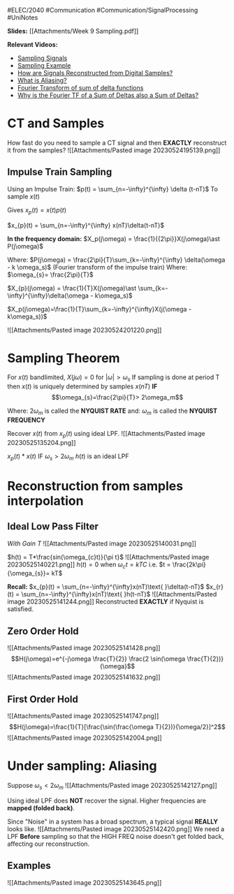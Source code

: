  #ELEC/2040 #Communication #Communication/SignalProcessing #UniNotes

**Slides:**
[[Attachments/Week 9 Sampling.pdf]]

**Relevant Videos:**
- [Sampling Signals](https://youtu.be/AcuQnIXiZ2A)
- [Sampling Example](https://youtu.be/50sZh1YWu_o)  
- [How are Signals Reconstructed from Digital Samples?](https://youtu.be/dD9HC1GThZY)
- [What is Aliasing?](https://youtu.be/B3nZUFNkTGY)
- [Fourier Transform of sum of delta functions](https://youtu.be/t0NLutwAi3c)  
- [Why is the Fourier TF of a Sum of Deltas also a Sum of Deltas?](https://youtu.be/ry171Hgvm-8)

# CT and Samples
How fast do you need to sample a CT signal and then **EXACTLY** reconstruct it from the samples?
![[Attachments/Pasted image 20230524195139.png]]

## Impulse Train Sampling

Using an Impulse Train: $p(t) = \sum_{n=-\infty}^{\infty} \delta (t-nT)$ To sample $x(t)$

Gives $x_{p}(t) = x(t)p(t)$

$x_{p}(t) = \sum_{n=-\infty}^{\infty} x(nT)\delta(t-nT)$

**In the frequency domain:**
$X_p(j\omega) = \frac{1}{{2\pi}}X(j\omega)\ast P(j\omega)$

Where: $P(j\omega) = \frac{2\pi}{T}\sum_{k=-\infty}^{\infty} \delta(\omega - k \omega_s)$ (Fourier transform of the impulse train)
Where: $\omega_{s}= \frac{2\pi}{T}$

$X_{p}(j\omega) = \frac{1}{T}X(j\omega)\ast \sum_{k=-\infty}^{\infty}\delta(\omega - k\omega_s)$

$X_p(j\omega)=\frac{1}{T}\sum_{k=-\infty}^{\infty}X(j(\omega - k\omega_s))$

![[Attachments/Pasted image 20230524201220.png]]

# Sampling Theorem

For $x(t)$ bandlimited, $X(j\omega) = 0$ for $|\omega|>\omega_s$ 
If sampling is done at period T
then $x(t)$ is uniquely determined by samples $x(nT)$ **IF**
$$\omega_{s}=\frac{2\pi}{T}> 2\omega_m$$

Where: $2\omega_m$ is called the **NYQUIST RATE**
and: $\omega_m$ is called the **NYQUIST FREQUENCY**

Recover $x(t)$ from $x_p(t)$ using ideal LPF.
![[Attachments/Pasted image 20230525135204.png]]

$x_{p}(t) \ast x(t) \text{ IF } \omega_{s}>2\omega_{m}$
$h(t)$ is an ideal LPF

# Reconstruction from samples interpolation

## Ideal Low Pass Filter
*With Gain T*
![[Attachments/Pasted image 20230525140031.png]]


$h(t) = T*\frac{sin(\omega_{c}t)}{\pi t}$
![[Attachments/Pasted image 20230525140221.png]]
$h(t) = 0$ when $\omega_{c}t = kTC$
i.e. $t = \frac{2k\pi}{\omega_{s}}= kT$

**Recall:**
$x_{p}(t) = \sum_{n=-\infty}^{\infty}x(nT)\text{ }\delta(t-nT)$
$x_{r}(t) = \sum_{n=-\infty}^{\infty}x(nT)\text{ }h(t-nT)$
![[Attachments/Pasted image 20230525141244.png]]
Reconstructed **EXACTLY** if Nyquist is satisfied.

## Zero Order Hold
![[Attachments/Pasted image 20230525141428.png]]
$$H(j\omega)=e^{-j\omega \frac{T}{2}} \frac{2 \sin(\omega \frac{T}{2})}{\omega}$$
![[Attachments/Pasted image 20230525141632.png]]

## First Order Hold
![[Attachments/Pasted image 20230525141747.png]]
$$H(j\omega)=\frac{1}{T}[\frac{\sin(\frac{\omega T}{2})}{\omega/2}]^2$$
![[Attachments/Pasted image 20230525142004.png]]

# Under sampling: Aliasing

Suppose $\omega_{s} < 2\omega_{m}$
![[Attachments/Pasted image 20230525142127.png]]

Using ideal LPF does **NOT** recover the signal. Higher frequencies are **mapped (folded back)**.

Since "Noise" in a system has a broad spectrum, a typical signal **REALLY** looks like.
![[Attachments/Pasted image 20230525142420.png]]
We need a LPF **Before** sampling so that the HIGH FREQ noise doesn't get folded back, affecting our reconstruction.

## Examples
![[Attachments/Pasted image 20230525143645.png]]